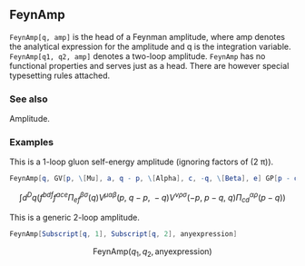 ##  FeynAmp 

`FeynAmp[q, amp]` is the head of a Feynman amplitude, where amp denotes the analytical expression for the amplitude and q is the integration variable. `FeynAmp[q1, q2, amp]` denotes a two-loop amplitude. `FeynAmp` has no functional properties and serves just as a head. There are however special typesetting rules attached.

###  See also 

Amplitude.

###  Examples 

This is a 1-loop gluon self-energy amplitude (ignoring factors of (2 π)).

```mathematica
FeynAmp[q, GV[p, \[Mu], a, q - p, \[Alpha], c, -q, \[Beta], e] GP[p - q, \[Alpha], c, \[Rho], d] GV[-p, \[Nu], b, p - q, \[Rho], d, q, \[Sigma], f] GP[q, \[Beta], e, \[Sigma], f]]
```

$$\int d^Dq\left(f^{bdf} f^{ace} \Pi _{ef}^{\beta \sigma }(q) V^{\mu \alpha \beta }(p\text{, }q-p\text{, }-q) V^{\nu \rho \sigma }(-p\text{, }p-q\text{, }q) \Pi _{cd}^{\alpha \rho }(p-q)\right)$$

This is a generic 2-loop amplitude.

```mathematica
FeynAmp[Subscript[q, 1], Subscript[q, 2], anyexpression]
```

$$\text{FeynAmp}\left(q_1,q_2,\text{anyexpression}\right)$$